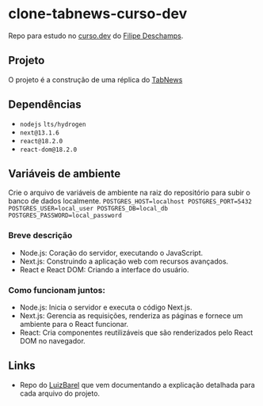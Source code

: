 # clone-tabnews-curso-dev

Repo para estudo no [curso.dev](https://curso.dev/) do [Filipe Deschamps](https://github.com/filipedeschamps).

## Projeto

O projeto é a construção de uma réplica do [TabNews](https://www.tabnews.com.br/)

## Dependências

- `nodejs` `lts/hydrogen`
- `next@13.1.6`
- `react@18.2.0`
- `react-dom@18.2.0`

## Variáveis de ambiente

Crie o arquivo de variáveis de ambiente na raiz do repositório para subir o banco de dados localmente.
`POSTGRES_HOST=localhost
POSTGRES_PORT=5432
POSTGRES_USER=local_user
POSTGRES_DB=local_db
POSTGRES_PASSWORD=local_password`

### Breve descrição

- Node.js: Coração do servidor, executando o JavaScript.
- Next.js: Construindo a aplicação web com recursos avançados.
- React e React DOM: Criando a interface do usuário.

### Como funcionam juntos:

- Node.js: Inicia o servidor e executa o código Next.js.
- Next.js: Gerencia as requisições, renderiza as páginas e fornece um ambiente para o React funcionar.
- React: Cria componentes reutilizáveis que são renderizados pelo React DOM no navegador.

## Links

- Repo do [LuizBarel](https://github.com/LuizBarel/clone-tabnews) que vem documentando a explicação detalhada para cada arquivo do projeto.
